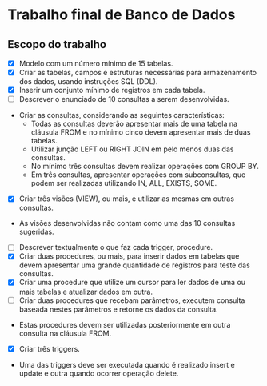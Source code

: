 # Trabalho final de Banco de Dados

## Escopo do trabalho
- [x] Modelo com um número mínimo de 15 tabelas.
- [x] Criar as tabelas, campos e estruturas necessárias para armazenamento dos dados, usando instruções SQL (DDL).
- [x] Inserir um conjunto mínimo de registros em cada tabela.
- [ ] Descrever o enunciado de 10 consultas a serem desenvolvidas.
- Criar as consultas, considerando as seguintes características:
  - Todas as consultas deverão apresentar mais de uma tabela na cláusula FROM e no mínimo cinco devem apresentar mais de duas tabelas.
  - Utilizar junção LEFT ou RIGHT JOIN em pelo menos duas das consultas.
  - No mínimo três consultas devem realizar operações com GROUP BY.
  - Em três consultas, apresentar operações com subconsultas, que podem ser realizadas utilizando IN, ALL, EXISTS, SOME.
- [x] Criar três visões (VIEW), ou mais, e utilizar as mesmas em outras consultas. 
 - As visões desenvolvidas não contam como uma das 10 consultas sugeridas.

- [ ] Descrever textualmente o que faz cada trigger, procedure.
- [x] Criar duas procedures, ou mais, para inserir dados em tabelas que devem apresentar uma grande quantidade de registros para teste das consultas.
- [x] Criar uma procedure que utilize um cursor para ler dados de uma ou mais tabelas e atualizar dados em outra. 
- [ ] Criar duas procedures que recebam parâmetros, executem consulta baseada nestes parâmetros e retorne os dados da consulta.
 - Estas procedures devem ser utilizadas posteriormente em outra consulta na cláusula FROM.
- [x] Criar três triggers.
 - Uma das triggers deve ser executada quando é realizado insert e update e outra quando ocorrer operação delete.
